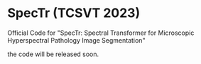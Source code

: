 # SpecTr (TCSVT 2023)

Official Code for "SpecTr: Spectral Transformer for Microscopic Hyperspectral Pathology Image Segmentation"

the code will be released soon.
